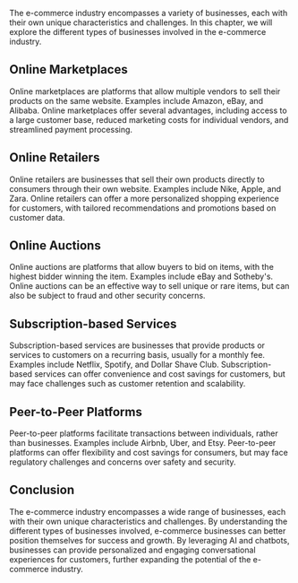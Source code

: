 
The e-commerce industry encompasses a variety of businesses, each with their own unique characteristics and challenges. In this chapter, we will explore the different types of businesses involved in the e-commerce industry.

Online Marketplaces
-------------------

Online marketplaces are platforms that allow multiple vendors to sell their products on the same website. Examples include Amazon, eBay, and Alibaba. Online marketplaces offer several advantages, including access to a large customer base, reduced marketing costs for individual vendors, and streamlined payment processing.

Online Retailers
----------------

Online retailers are businesses that sell their own products directly to consumers through their own website. Examples include Nike, Apple, and Zara. Online retailers can offer a more personalized shopping experience for customers, with tailored recommendations and promotions based on customer data.

Online Auctions
---------------

Online auctions are platforms that allow buyers to bid on items, with the highest bidder winning the item. Examples include eBay and Sotheby's. Online auctions can be an effective way to sell unique or rare items, but can also be subject to fraud and other security concerns.

Subscription-based Services
---------------------------

Subscription-based services are businesses that provide products or services to customers on a recurring basis, usually for a monthly fee. Examples include Netflix, Spotify, and Dollar Shave Club. Subscription-based services can offer convenience and cost savings for customers, but may face challenges such as customer retention and scalability.

Peer-to-Peer Platforms
----------------------

Peer-to-peer platforms facilitate transactions between individuals, rather than businesses. Examples include Airbnb, Uber, and Etsy. Peer-to-peer platforms can offer flexibility and cost savings for consumers, but may face regulatory challenges and concerns over safety and security.

Conclusion
----------

The e-commerce industry encompasses a wide range of businesses, each with their own unique characteristics and challenges. By understanding the different types of businesses involved, e-commerce businesses can better position themselves for success and growth. By leveraging AI and chatbots, businesses can provide personalized and engaging conversational experiences for customers, further expanding the potential of the e-commerce industry.
